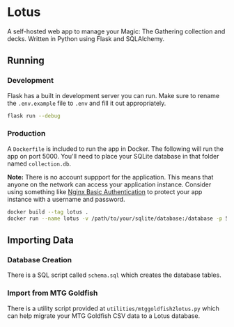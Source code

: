 # Lotus

A self-hosted web app to manage your Magic: The Gathering collection and decks. Written in Python using Flask and SQLAlchemy.

## Running

### Development

Flask has a built in development server you can run. Make sure to rename the `.env.example` file to `.env` and fill it out appropriately.

```bash
flask run --debug
```

### Production

A `Dockerfile` is included to run the app in Docker. The following will run the app on port 5000. You'll need to place your SQLite database in that folder named `collection.db`.

**Note:** There is no account suppport for the application. This means that anyone on the network can access your application instance. Consider using something like [Nginx Basic Authentication](https://docs.nginx.com/nginx/admin-guide/security-controls/configuring-http-basic-authentication/) to protect your app instance with a username and password.

```bash
docker build --tag lotus .
docker run --name lotus -v /path/to/your/sqlite/database:/database -p 5000:5000 -d lotus
```

## Importing Data

### Database Creation

There is a SQL script called `schema.sql` which creates the database tables.

### Import from MTG Goldfish

There is a utility script provided at `utilities/mtggoldfish2lotus.py` which can help migrate your MTG Goldfish CSV data to a Lotus database.
